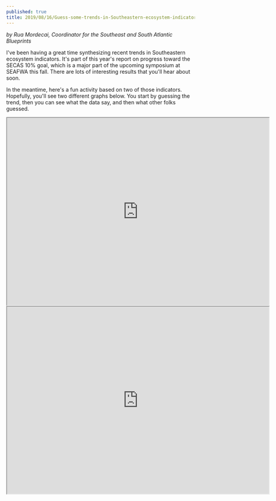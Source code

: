 ```yaml
---
published: true
title: 2019/08/16/Guess-some-trends-in-Southeastern-ecosystem-indicators.md
---
```

_by Rua Mordecai, Coordinator for the Southeast and South Atlantic Blueprints_

I've been having a great time synthesizing recent trends in Southeastern ecosystem indicators. It's part of this year's report on progress toward the SECAS 10% goal, which is a major part of the upcoming symposium at SEAFWA this fall. There are lots of interesting results that you'll hear about soon.

In the meantime, here's a fun activity based on two of those indicators. Hopefully, you'll see two different graphs below. You start by guessing the trend, then you can see what the data say, and then what other folks guessed.

<iframe src="https://drawit.mucollective.co/vis/cp9p3vDZy6SBwTqhjLCbrbCRoLm2/-Lm5dVSAz7lAvbLtSjBB" width="700" height="500">
</iframe>
<iframe src="https://drawit.mucollective.co/vis/cp9p3vDZy6SBwTqhjLCbrbCRoLm2/-Lm5WMI9vXseEpn5hgeM" width="700" height="500">
</iframe>
